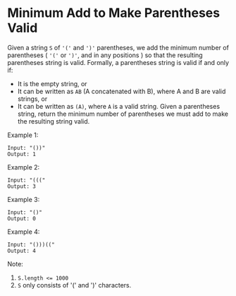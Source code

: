 # Minimum Add to Make Parentheses Valid

Given a string `S` of `'('` and `')'` parentheses, we add the minimum number of parentheses ( `'('` or `')'`, and in any positions ) so that the resulting parentheses string is valid.
Formally, a parentheses string is valid if and only if:

- It is the empty string, or
- It can be written as `AB` (A concatenated with B), where A and B are valid strings, or
- It can be written as `(A)`, where `A` is a valid string.
Given a parentheses string, return the minimum number of parentheses we must add to make the resulting string valid.

Example 1:
```
Input: "())"
Output: 1
```
Example 2:
```
Input: "((("
Output: 3
```
Example 3:
```
Input: "()"
Output: 0
```
Example 4:
```
Input: "()))(("
Output: 4
```
Note:

1. `S.length <= 1000`
2. `S` only consists of '(' and ')' characters.